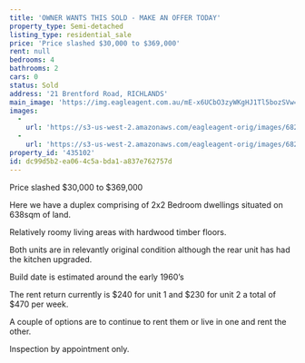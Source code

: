 ```yaml
---
title: 'OWNER WANTS THIS SOLD - MAKE AN OFFER TODAY'
property_type: Semi-detached
listing_type: residential_sale
price: 'Price slashed $30,000 to $369,000'
rent: null
bedrooms: 4
bathrooms: 2
cars: 0
status: Sold
address: '21 Brentford Road, RICHLANDS'
main_image: 'https://img.eagleagent.com.au/mE-x6UCbO3zyWKgHJ1Tl5bozSVw=/1280x854/smart/https://s3-us-west-2.amazonaws.com/eagleagent-orig/images/6820520/111217371-image-M.jpg'
images:
  -
    url: 'https://s3-us-west-2.amazonaws.com/eagleagent-orig/images/6820521/111217371-image-A.jpg'
  -
    url: 'https://s3-us-west-2.amazonaws.com/eagleagent-orig/images/6820520/111217371-image-M.jpg'
property_id: '435102'
id: dc99d5b2-ea06-4c5a-bda1-a837e762757d
---
```

Price slashed $30,000 to $369,000

Here we have a duplex comprising of 2x2 Bedroom dwellings situated on 638sqm of land.

Relatively roomy living areas with hardwood timber floors.

Both units are in relevantly original condition although the rear unit has had the kitchen upgraded.

Build date is estimated around the early 1960’s

The rent return currently is $240 for unit 1 and $230 for unit 2 a total of $470 per week.

A couple of options are to continue to rent them or live in one and rent the other.

Inspection by appointment only.